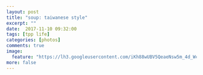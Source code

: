 ```yaml
---
layout: post
title: "soup: taiwanese style"
excerpt: ""
date:  2017-11-10 09:32:00
tags: [tpp life]
categories: [photos]
comments: true
image:
  feature: "https://lh3.googleusercontent.com/iKh88wUBV5QeaeNsw5m_4d_Wchk9kpVY7kKLRxih5t5Njb9wRLSdDzbluikfzcEXc1eqDA8vFyXPbxlZ5cIWfVr-RDIm7FOiYoecjEvisCug4sDCIZ0-oy4zXQwgwVH6HrGlSTHgqYmqmnoUjxwFQ_oWvnQhBnXfqVrfVGyDW2vEQ-dtzfGkU3cIOHJbbognveONTBm_2lrjP8S0BgBEn81X9PREXG4JTEKfJVaTCEeE6bqv3zYaKl9SiPmMiKO3qAadQDPnlWr9eITm9qsf0mzP-rw1j7xsjXVJq1qrPNngJWQrBQA-U6sLPIfxnLMyF_44yAIC-jnbRY46Ri447jE2-OSQbgO9kmvtEJ9RWXt0odzxYF1eW68JOe2ZGt5rAu-ioxL72viUlYw_pFOPHhAqSNlWNDwwYL_hBB3L__LopdoneLUehFM9u5Db-MFh4l5jucUzTL-_2hSaRaxFUUnwxGsOglQTjwgzX-_ix2Jto0mr3KeAMC8fW6tNoR4OHY8zYke_Hn1bykmDs4_CaWhJy3sjPFSpP0Y-tS_S_CmE7CZ1otswYpQ2P6UtlqvDYAxHOjEe-7DyOc22XoIdLEQV2tbJKMMI9FgPpX7h3YagxnZs86GLilDAxBOOQPRBLLKdEWxMCBvrHkCryV1eH2uH1fVQ6nEVYstO=w428-h642-no"
more: false
---
```

